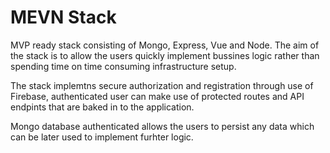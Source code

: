 # MEVN Stack

MVP ready stack consisting of Mongo, Express, Vue and Node. The aim of the stack is to allow the users quickly implement bussines logic rather than spending time on time consuming infrastructure setup.

The stack implemtns secure authorization and registration through use of Firebase, authenticated user can make use of protected routes and API endpints that are baked in to the application. 

Mongo database authenticated allows the users to persist any data which can be later used to implement furhter logic. 
